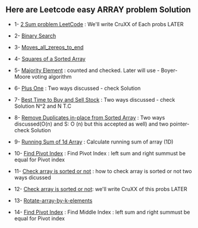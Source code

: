 
## Here are Leetcode easy ARRAY problem Solution

- 1- [2 Sum problem LeetCode](/LeetCode/Easy/1_Array/1_two_sum.py) : We'll write CruXX of Each probs LATER 

- 2- [Binary Search](/LeetCode/Easy/1_Array/2_binary_search.py)

- 3- [Moves_all_zereos_to_end](/LeetCode/Easy/1_Array/3_moves_all_zereos_to_end.py)

- 4- [Squares of a Sorted Array](/LeetCode/Easy/1_Array/4_Squares_of_a_Sorted_Array.py)

- 5- [Majority Element](/LeetCode/Easy/1_Array/5_majority_element.py) : counted and checked. Later will use - Boyer-Moore voting algorithm

- 6- [Plus One](/LeetCode/Easy/1_Array/6_Plus_one.py) : Two ways discussed - check Solution

- 7- [Best Time to Buy and Sell Stock](/LeetCode/Easy/1_Array/7_buy_and_sell_stock.py) : Two ways discussed - check Solution N^2 and N T.C

- 8- [Remove Duplicates in-place from Sorted Array](/LeetCode/Easy/1_Array/8_RmvDuplicates-in-placefrmSortedArr.py) : Two ways discussed(O(n) and S: O (n) but this accepted as well) and two pointer- check Solution

- 9- [Running Sum of 1d Array](/LeetCode/Easy/9_runningSumArray.py) : Calculate running sum of array (1D)

- 10- [Find Pivot Index](/LeetCode/Easy/1_Array/10_findPivotIndex.py) : Find Pivot Index : left sum and right summust be equal for Pivot index

- 11- [Check array is sorted or not](/LeetCode/Easy/1_Array/11_checkArrSortedOrNot.py) : how to check array is sorted or not two ways dicussed

- 12- [Check array is sorted or not](/LeetCode/Easy/1_Array/12_leftRotateArrByOnePlace.py): we'll write CruXX of this probs LATER

- 13- [Rotate-array-by-k-elements](/LeetCode/Easy/1_Array/13_leftRotateArrByDPlaces.py)

- 14- [Find Pivot Index](/LeetCode/Easy/1_Array//14_findPivotIndex.py) : Find Middle Index : left sum and right summust be equal for Pivot index
